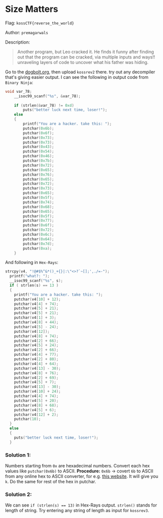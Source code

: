 # Size Matters

Flag: `kossCTF{reverse_the_world}`

Author: `premagarwals`

Description:

> Another program, but Leo cracked it. 
> He finds it funny after finding out that the program can be cracked,
>  via multiple inputs and ways!!
> unraveling layers of code to uncover what his father was hiding.

Go to the [dogbolt.org](https://dogbolt.org), then upload `kossrev2` there.
try out any decompiler that's giving easier output.
I can see the following in output code from `Binary Ninja`:

```c
void var_78;
    __isoc99_scanf("%s", &var_78);
    
    if (strlen(&var_78) != 0xd)
        puts("better luck next time, loser!");
    else
    {
        printf("You are a hacker. take this: ");
        putchar(0x6b);
        putchar(0x6f);
        putchar(0x73);
        putchar(0x73);
        putchar(0x43);
        putchar(0x54);
        putchar(0x46);
        putchar(0x7b);
        putchar(0x72);
        putchar(0x65);
        putchar(0x76);
        putchar(0x65);
        putchar(0x72);
        putchar(0x73);
        putchar(0x65);
        putchar(0x5f);
        putchar(0x74);
        putchar(0x68);
        putchar(0x65);
        putchar(0x5f);
        putchar(0x77);
        putchar(0x6f);
        putchar(0x72);
        putchar(0x6c);
        putchar(0x64);
        putchar(0x7d);
        putchar(0xa);
    }
```

And following in `Hex-Rays`:
```c
strcpy(v4, "!@#$%^&*()_+{}|:\"<>?`~[];',./=-");
  printf("what?: ");
  __isoc99_scanf("%s", s);
  if ( strlen(s) == 13 )
  {
    printf("You are a hacker. take this: ");
    putchar(v4[10] + 12);
    putchar(v4[4] + 74);
    putchar(v4[5] + 21);
    putchar(v4[5] + 21);
    putchar(v4[1] + 3);
    putchar(v4[8] + 44);
    putchar(v4[5] - 24);
    putchar(v4[12]);
    putchar(v4[8] + 74);
    putchar(v4[2] + 66);
    putchar(v4[5] + 24);
    putchar(v4[2] + 66);
    putchar(v4[4] + 77);
    putchar(v4[2] + 80);
    putchar(v4[4] + 64);
    putchar(v4[13] - 30);
    putchar(v4[8] + 76);
    putchar(v4[2] + 69);
    putchar(v4[5] + 7);
    putchar(v4[13] - 30);
    putchar(v4[10] + 24);
    putchar(v4[4] + 74);
    putchar(v4[5] + 20);
    putchar(v4[8] + 68);
    putchar(v4[5] + 6);
    putchar(v4[12] + 2);
    putchar(10);
  }
  else
  {
    puts("better luck next time, loser!");
  }
```

### Solution 1:

Numbers starting from `0x` are hexadecimal numbers.
Convert each hex values like `putchar(0x6b)` to ASCII.
**Procedure:** `0x6b` -> covert `6b` to ASCII from any online hex to ASCII converter, for e.g. [this website](https://www.rapidtables.com/convert/number/hex-to-ascii.html). It will give you `k`.
Do the same for rest of the hex in putchar.

### Solution 2:

We can see `if (strlen(s) == 13)` in Hex-Rays output. `strlen()` stands for length of string.
Try entering any string of length as input for `kossrev3`.
